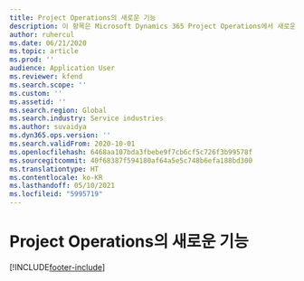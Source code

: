 ```yaml
---
title: Project Operations의 새로운 기능
description: 이 항목은 Microsoft Dynamics 365 Project Operations에서 새로운 특징 및 기능에 대한 정보를 제공합니다.
author: ruhercul
ms.date: 06/21/2020
ms.topic: article
ms.prod: ''
audience: Application User
ms.reviewer: kfend
ms.search.scope: ''
ms.custom: ''
ms.assetid: ''
ms.search.region: Global
ms.search.industry: Service industries
ms.author: suvaidya
ms.dyn365.ops.version: ''
ms.search.validFrom: 2020-10-01
ms.openlocfilehash: 6468aa107bda3fbebe9f7cb6cf5c726f3b99578f
ms.sourcegitcommit: 40f68387f594180af64a5e5c748b6efa188bd300
ms.translationtype: HT
ms.contentlocale: ko-KR
ms.lasthandoff: 05/10/2021
ms.locfileid: "5995719"
---
```

# <a name="whats-new-in-project-operations"></a>Project Operations의 새로운 기능


[!INCLUDE[footer-include](../includes/footer-banner.md)]